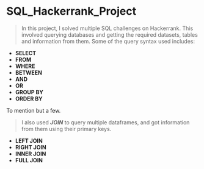 # SQL_Hackerrank_Project
> In this project, I solved multiple SQL challenges on Hackerrank. This involved querying databases and getting the required datasets, tables and information from them. Some of the query syntax used includes:

- **SELECT**
- **FROM**
- **WHERE**
- **BETWEEN**
- **AND**
- **OR**
- **GROUP BY**
- **ORDER BY**

To mention but a few.


> I also used **_JOIN_** to query multiple dataframes, and got information from them using their primary keys. 
- **LEFT JOIN**
- **RIGHT JOIN**
- **INNER JOIN**
- **FULL JOIN**

